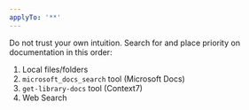 ```yaml
---
applyTo: '**'
---
```


Do not trust your own intuition. Search for and place priority on documentation in this order:

1. Local files/folders
2. `microsoft_docs_search` tool (Microsoft Docs)
3. `get-library-docs` tool (Context7)
4. Web Search
